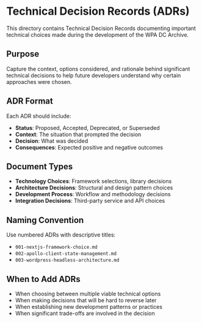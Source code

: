 # Technical Decision Records (ADRs)

This directory contains Technical Decision Records documenting important technical choices made during the development of the WPA DC Archive.

## Purpose

Capture the context, options considered, and rationale behind significant technical decisions to help future developers understand why certain approaches were chosen.

## ADR Format

Each ADR should include:
- **Status**: Proposed, Accepted, Deprecated, or Superseded
- **Context**: The situation that prompted the decision
- **Decision**: What was decided
- **Consequences**: Expected positive and negative outcomes

## Document Types

- **Technology Choices**: Framework selections, library decisions
- **Architecture Decisions**: Structural and design pattern choices
- **Development Process**: Workflow and methodology decisions
- **Integration Decisions**: Third-party service and API choices

## Naming Convention

Use numbered ADRs with descriptive titles:
- `001-nextjs-framework-choice.md`
- `002-apollo-client-state-management.md`
- `003-wordpress-headless-architecture.md`

## When to Add ADRs

- When choosing between multiple viable technical options
- When making decisions that will be hard to reverse later
- When establishing new development patterns or practices
- When significant trade-offs are involved in the decision